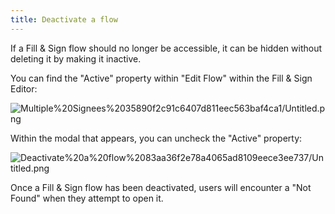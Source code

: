 ```yaml
---
title: Deactivate a flow
---
```


If a Fill & Sign flow should no longer be accessible, it can be hidden without deleting it by making it inactive.

You can find the "Active" property within "Edit Flow" within the Fill & Sign Editor:

![Multiple%20Signees%2035890f2c91c6407d811eec563baf4ca1/Untitled.png](/img/fill-and-sign/deactivate-a-flow/Untitled.png)

Within the modal that appears, you can uncheck the "Active" property:

![Deactivate%20a%20flow%2083aa36f2e78a4065ad8109eece3ee737/Untitled.png](/img/fill-and-sign/deactivate-a-flow/Untitled.png)

Once a Fill & Sign flow has been deactivated, users will encounter a "Not Found" when they attempt to open it.
